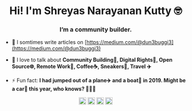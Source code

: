 <h1 align="center">Hi! I'm Shreyas Narayanan Kutty 🤓</h1>
<h3 align="center">I’m a community builder.</h3>

- 📝 I somtimes write articles on [https://medium.com/@dun3buggi3](https://medium.com/@dun3buggi3)

- 💬 I love to talk about **Community Building👥, Digital Rights🔐, Open Source🌐, Remote Work🌴, Coffee☕️, Sneakers👟, Travel ✈️**

- ⚡ Fun fact: **I had jumped out of a plane✈️ and a boat🚤 in 2019. Might be a car🚙 this year, who knows? 🤷🏼‍♂️**

<p align="center">
<a href="https://twitter.com/dun3buggi3" target="blank"><img align="center" src="https://cdn.jsdelivr.net/npm/simple-icons@3.0.1/icons/twitter.svg" alt="dun3buggi3" height="20" width="20" /></a>
<a href="https://linkedin.com/in/shreyasnkutty" target="blank"><img align="center" src="https://cdn.jsdelivr.net/npm/simple-icons@3.0.1/icons/linkedin.svg" alt="shreyasnkutty" height="20" width="20" /></a>
<a href="https://instagram.com/dun3buggi3" target="blank"><img align="center" src="https://cdn.jsdelivr.net/npm/simple-icons@3.0.1/icons/instagram.svg" alt="dun3buggi3" height="20" width="20" /></a>
<a href="https://medium.com/@dun3buggi3" target="blank"><img align="center" src="https://cdn.jsdelivr.net/npm/simple-icons@3.0.1/icons/medium.svg" alt="@dun3buggi3" height="20" width="20" /></a>
</p>
